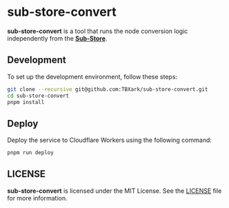 # sub-store-convert

**sub-store-convert** is a tool that runs the node conversion logic independently from the [**Sub-Store**](https://github.com/sub-store-org/Sub-Store).


## Development

To set up the development environment, follow these steps:
```bash
git clone --recursive git@github.com:TBXark/sub-store-convert.git
cd sub-store-convert
pnpm install
```

## Deploy

Deploy the service to Cloudflare Workers using the following command:
```bash
pnpm run deploy
```

## LICENSE

**sub-store-convert** is licensed under the MIT License. See the [LICENSE](LICENSE) file for more information.